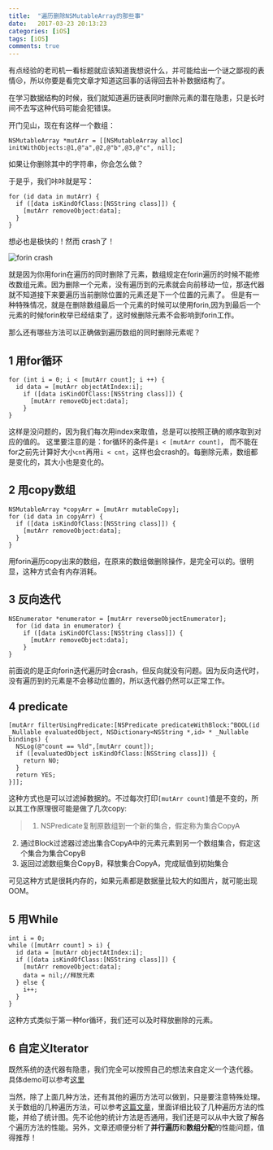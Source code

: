 ```yaml
---
title:  "遍历删除NSMutableArray的那些事"
date:   2017-03-23 20:13:23
categories: [iOS]
tags: [iOS]
comments: true
---
```

有点经验的老司机一看标题就应该知道我想说什么，并可能给出一个谜之鄙视的表情😒，所以你要是看完文章才知道这回事的话得回去补补数据结构了。

在学习数据结构的时候，我们就知道遍历链表同时删除元素的潜在隐患，只是长时间不去写这种代码可能会犯错误。

开门见山，现在有这样一个数组：
 
``` objective_c
NSMutableArray *mutArr = [[NSMutableArray alloc] initWithObjects:@1,@"a",@2,@"b",@3,@"c", nil];
```
如果让你删除其中的字符串，你会怎么做？

于是乎，我们咔咔就是写：

``` objective_c
for (id data in mutArr) {
  if ([data isKindOfClass:[NSString class]]) {
    [mutArr removeObject:data];
  }
}
```
想必也是极快的！然而 crash了！

![forin crash](http://upload-images.jianshu.io/upload_images/1136939-5d54c598cf5dbe1e.png?imageMogr2/auto-orient/strip%7CimageView2/2/w/1240)

就是因为你用forin在遍历的同时删除了元素，数组规定在forin遍历的时候不能修改数组元素。因为删除一个元素，没有遍历到的元素就会向前移动一位，那迭代器就不知道接下来要遍历当前删除位置的元素还是下一个位置的元素了。
但是有一种特殊情况，就是在删除数组最后一个元素的时候可以使用forin,因为到最后一个元素的时候forin枚举已经结束了，这时候删除元素不会影响到forin工作。

那么还有哪些方法可以正确做到遍历数组的同时删除元素呢？

## 1 用for循环 ##

``` objective_c
for (int i = 0; i < [mutArr count]; i ++) {
  id data = [mutArr objectAtIndex:i];
    if ([data isKindOfClass:[NSString class]]) {
      [mutArr removeObject:data];
    }
}
```
这样是没问题的，因为我们每次用index来取值，总是可以按照正确的顺序取到对应的值的。
这里要注意的是：for循环的条件是`i < [mutArr count]`， 而不能在for之前先计算好大小`cnt`再用`i < cnt`，这样也会crash的。每删除元素，数组都是变化的，其大小也是变化的。

## 2 用copy数组 ##
``` objective_c
NSMutableArray *copyArr = [mutArr mutableCopy];
for (id data in copyArr) {
  if ([data isKindOfClass:[NSString class]]) {
    [mutArr removeObject:data];
  }
}
```
用forin遍历copy出来的数组，在原来的数组做删除操作，是完全可以的。很明显，这种方式会有内存消耗。

## 3 反向迭代 ##
``` objective_c
NSEnumerator *enumerator = [mutArr reverseObjectEnumerator];
  for (id data in enumerator) {
    if ([data isKindOfClass:[NSString class]]) {
      [mutArr removeObject:data];
    }
}
```
前面说的是正向forin迭代遍历时会crash，但反向就没有问题。因为反向迭代时，没有遍历到的元素是不会移动位置的，所以迭代器仍然可以正常工作。

## 4 predicate ##

```objective_c
[mutArr filterUsingPredicate:[NSPredicate predicateWithBlock:^BOOL(id  _Nullable evaluatedObject, NSDictionary<NSString *,id> * _Nullable bindings) {
  NSLog(@"count == %ld",[mutArr count]);
  if ([evaluatedObject isKindOfClass:[NSString class]]) {
    return NO;
  }
  return YES;
}]];
```

这种方式也是可以过滤掉数据的。不过每次打印`[mutArr count]`值是不变的，所以其工作原理很可能是做了几次copy:

>1. NSPredicate复制原数组到一个新的集合，假定称为集合CopyA
2. 通过Block过滤器过滤出集合CopyA中的元素元素到另一个数组集合，假定这个集合为集合CopyB
3. 返回过滤数组集合CopyB，释放集合CopyA，完成赋值到初始集合

可见这种方式是很耗内存的，如果元素都是数据量比较大的如图片，就可能出现OOM。

## 5 用While ##

``` objective_c
int i = 0;
while ([mutArr count] > i) {
  id data = [mutArr objectAtIndex:i];
  if ([data isKindOfClass:[NSString class]]) {
    [mutArr removeObject:data];
    data = nil;//释放元素
  } else {
    i++;
  }
}
```
这种方式类似于第一种for循环，我们还可以及时释放删除的元素。

## 6 自定义Iterator ##
既然系统的迭代器有隐患，我们完全可以按照自己的想法来自定义一个迭代器。
具体demo可以参考[这里](https://my.oschina.net/ososchina/blog/648725)

当然，除了上面几种方法，还有其他的遍历方法可以做到，只是要注意特殊处理。关于数组的几种遍历方法，可以参考[这篇文章](http://darkdust.net/index.php/writings/objective-c/nsarray-enumeration-performance)，里面详细比较了几种遍历方法的性能，并给了统计图。先不论他的统计方法是否通用，我们还是可以从中大致了解各个遍历方法的性能。另外，文章还顺便分析了**并行遍历**和**数组分配**的性能问题，值得推荐！
